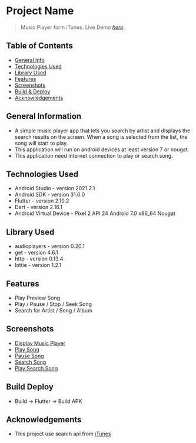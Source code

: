 # Project Name
> Music Player form iTunes.
> Live Demo [_here_](https://drive.google.com/file/d/1VQgqlHmE0hfdRrmrJW-fCw-Z6-GXJMog/view?usp=sharing).

## Table of Contents
* [General Info](#general-information)
* [Technologies Used](#technologies-used)
* [Library Used](#library-used)
* [Features](#features)
* [Screenshots](#screenshots)
* [Build & Deploy](#build-deploy)
* [Acknowledgements](#acknowledgements)

## General Information
- A simple music player app that lets you search by artist and displays the search results on the screen. When a song is selected from the list, the song will start to play.
- This application will run on android devices at least version 7 or nougat.
- This application need internet connection to play or search song.

## Technologies Used
- Android Studio - version 2021.2.1
- Android SDK - version 31.0.0
- Flutter - version 2.10.2
- Dart - version 2.16.1
- Android Virtual Device - Pixel 2 API 24 Android 7.0 x86_64 Nougat

## Library Used
- audioplayers - version 0.20.1 
- get - version 4.6.1 
- http - version 0.13.4 
- lottie - version 1.2.1

## Features
- Play Preview Song
- Play / Pause / Stop / Seek Song
- Search for Artist / Song / Album

## Screenshots
- [Display Music Player](https://drive.google.com/file/d/1BK0ZCuYLggdi5PnAg3NIDMr7BPBmG_6l/view?usp=sharing)
- [Play Song](https://drive.google.com/file/d/1SLyWTRnFdc87L2zZbP0oT5baSovhePul/view?usp=sharing)
- [Pause Song](https://drive.google.com/file/d/1G4hysuHw3H8mGKW-VkML525JSpEC-sbt/view?usp=sharing)
- [Search Song](https://drive.google.com/file/d/1754hakGC4NjmI-gL3LThEw2Thyq4IV57/view?usp=sharing)
- [Play Search Song](https://drive.google.com/file/d/1t-N0Fj9lr2Xl-FOY4GqmGlBGkyd5YRC2/view?usp=sharing)

## Build Deploy
- Build -> Flutter -> Build APK

## Acknowledgements
- This project use search api from [iTunes](https://developer.apple.com/library/archive/documentation/AudioVideo/Conceptual/iTuneSearchAPI/index.html#//apple_ref/doc/uid/TP40017632-CH3-SW1)
